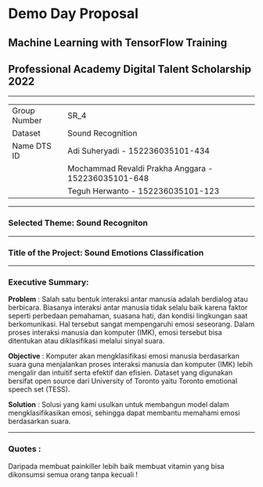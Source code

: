 # Demo Day Proposal
## Machine Learning with TensorFlow Training
## Professional Academy Digital Talent Scholarship 2022
---

|  | |
| ----------- | ----------- |
| Group Number | SR_4 |
| Dataset | Sound Recognition | 
| Name DTS ID | Adi Suheryadi - 152236035101-434 | 
|  | Mochammad Revaldi Prakha Anggara - 152236035101-648  | 
|  | Teguh Herwanto - 152236035101-123 | 

---

### Selected Theme: Sound Recogniton
---

### Title of the Project: Sound Emotions Classification
---

### Executive Summary:
__Problem__ :  Salah satu bentuk interaksi antar manusia adalah berdialog atau berbicara. Biasanya interaksi antar manusia tidak selalu baik karena faktor seperti perbedaan pemahaman, suasana hati, dan kondisi lingkungan saat berkomunikasi. Hal tersebut sangat mempengaruhi emosi seseorang.  Dalam proses interaksi manusia dan komputer (IMK), emosi tersebut bisa ditentukan atau diklasifikasi melalui sinyal suara.

__Objective__ : Komputer akan mengklasifikasi emosi manusia berdasarkan suara guna menjalankan proses interaksi manusia dan komputer (IMK) lebih mengalir dan intuitif serta efektif dan efisien. Dataset yang digunakan bersifat open source dari University of Toronto yaitu Toronto emotional speech set (TESS).

__Solution__ : Solusi yang kami usulkan untuk membangun model dalam mengklasifikasikan emosi, sehingga dapat membantu memahami emosi berdasarkan suara.

---

### Quotes : 
Daripada membuat painkiller lebih baik membuat vitamin yang bisa dikonsumsi semua orang tanpa kecuali !
